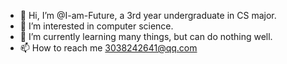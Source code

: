 - 👋 Hi, I’m @I-am-Future, a 3rd year undergraduate in CS major.
- 👀 I’m interested in computer science.
- 🌱 I’m currently learning many things, but can do nothing well.
- 📫 How to reach me 3038242641@qq.com

<!---
I-am-Future/I-am-Future is a ✨ special ✨ repository because its `README.md` (this file) appears on your GitHub profile.
You can click the Preview link to take a look at your changes.
--->
